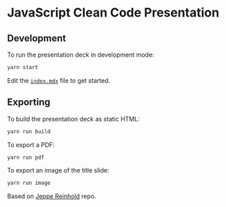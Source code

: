# JavaScript Clean Code Presentation

## Development

To run the presentation deck in development mode:

```sh
yarn start
```

Edit the [`index.mdx`](index.mdx) file to get started.

## Exporting

To build the presentation deck as static HTML:

```sh
yarn run build
```

To export a PDF:

```sh
yarn run pdf
```

To export an image of the title slide:

```sh
yarn run image
```

Based on [Jeppe Reinhold][] repo.

[jeppe reinhold]: https://github.com/JReinhold/mdx-deck-live-code

